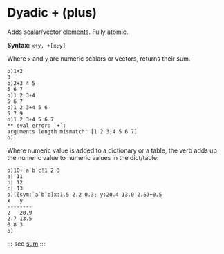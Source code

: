 # Dyadic + (plus)

Adds scalar/vector elements. Fully atomic.

**Syntax:** ``x+y, +[x;y]``

Where `x` and `y` are numeric scalars or vectors, returns their sum.

```o
o)1+2
3
o)2+3 4 5
5 6 7
o)1 2 3+4
5 6 7
o)1 2 3+4 5 6
5 7 9
o)1 2 3+4 5 6 7
** eval error: `+`:
arguments length mismatch: [1 2 3;4 5 6 7]
o)
```

Where numeric vаlue is added to a dictionary or a table, the verb adds up the numeric vаlue to numeric vаlues in the dict/table:

```o
o)10+`a`b`c!1 2 3
a| 11
b| 12
c| 13
o)([sym:`a`b`c]x:1.5 2.2 0.3; y:20.4 13.0 2.5)+0.5
x   y
--------
2   20.9
2.7 13.5
0.8 3
o)
```

::: see
[sum](/verbs/math/sum.md)
:::
